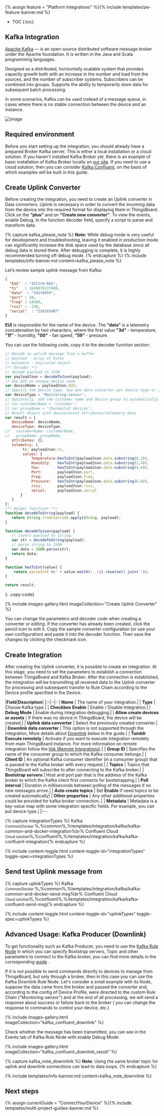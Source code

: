 {% assign feature = "Platform Integrations" %}{% include templates/pe-feature-banner.md %}

* TOC
{:toc}

## Kafka Integration

[Apache Kafka](https://kafka.apache.org/) — is an open-source distributed software message broker under the Apache foundation. It is written in the Java and Scala programming languages.

Designed as a distributed, horizontally scalable system that provides capacity growth both with an increase in the number and load from the sources, and the number of subscriber systems. Subscribers can be combined into groups. Supports the ability to temporarily store data for subsequent batch processing.

In some scenarios, Kafka can be used instead of a message queue, in cases where there is no stable connection between the device and an instance.

![image](/images/user-guide/integrations/kafka/Kafka_main.png)

## Required environment
Before you start setting up the integration, you should already have a prepared Broker Kafka server. This is either a local installation or a cloud solution. If you haven't installed Kafka Broker yet, there is an example of basic installation of Kafka Broker locally on [our site](https://thingsboard.io/docs/user-guide/install/pe/ubuntu/?ubuntuThingsboardQueue=kafka#step-5-choose-thingsboard-queue-service). If you need to use a cloud solution, then you can consider [Kafka Confluent](https://www.confluent.io/), on the basis of which examples will be built in this guide.

## Create Uplink Converter

Before creating the integration, you need to create an Uplink converter in Data converters. Uplink is necessary in order to convert the incoming data from the device into the required format for displaying them in ThingsBoard. Click on the **“plus”** and on **“Create new converter”**. To view the events, enable Debug. In the function decoder field, specify a script to parse and transform data.

{% capture kafka_please_note %}
**Note:** While debug mode is very useful for development and troubleshooting, leaving it enabled in production mode can significantly increase the disk space used by the database since all debug data is stored there. After debugging is complete, it is highly recommended turning off debug mode.
{% endcapture %}
{% include templates/info-banner.md content=kafka_please_note %}

Let’s review sample uplink message from Kafka:
```json
{
  "EUI"  : "43T1YH-REE",
  "ts"   : 1638876127000,
  "data"  : "3d1f0059",
  "port" : 10,
  "freq" : 24300,
  "rssi" : -130,
  "serial"  : "230165HRT"
}
```
**EUI** is responsible for the name of the device. The **"data"** is a telemetry concatenation by two characters, where the first value **"3d"** - temperature, **"1f"** - humidity, **"00"** - fan speed, **"59"** - pressure.

You can use the following code, copy it to the decoder function section:

```js
// Decode an uplink message from a buffer
// payload - array of bytes
// metadata - key/value object
/** Decoder **/
// decode payload to JSON
var payloadJson = decodeToJson(payload);
// Use EUI as unique device name.
var deviceName = payloadJson.EUI;
// Specify the device type. Use one data converter per device type or application.
var deviceType = 'Monitoring-sensor';
// Optionally, add the customer name and device group to automatically create them in ThingsBoard and assign new device to it.
// var customerName = 'customer';
// var groupName = 'thermostat devices';
// Result object with device/asset attributes/telemetry data
var result = {
   deviceName: deviceName,
   deviceType: deviceType,
//   customerName: customerName,
//   groupName: groupName,
   attributes: {},
   telemetry: {
        ts: payloadJson.ts,
        values: {
            Temperature:hexToInt(payloadJson.data.substring(0,2)),
            Humidity:   hexToInt(payloadJson.data.substring(2,4)),
            Fan:        hexToInt(payloadJson.data.substring(4,6)),
            Port:       payloadJson.port,
            Freq:       payloadJson.freq,
            Pressure:   hexToInt(payloadJson.data.substring(6,8)),
            rssi:       payloadJson.rssi,
            serial:     payloadJson.serial
       }
   }
};
/** Helper functions **/
function decodeToString(payload) {
   return String.fromCharCode.apply(String, payload);
}

function decodeToJson(payload) {
   // covert payload to string.
   var str = decodeToString(payload);
   // parse string to JSON
   var data = JSON.parse(str);
   return data;
}

function hexToInt(value) {
    return parseInt('0x' + value.match(/../g).reverse().join(''));
}

return result;
```
{: .copy-code}

{% include images-gallery.html imageCollection="Create Uplink Converter" %}

You can change the parameters and decoder code when creating a converter or editing. If the converter has already been created, click the pencil icon to edit it. Copy the sample converter configuration (or use your own configuration) and paste it into the decoder function. Then save the changes by clicking the checkmark icon.

## Create Integration

After creating the Uplink converter, it is possible to create an integration. 
At this stage, you need to set the parameters to establish a connection between ThingsBoard and Kafka Broker. After the connection is established, the integration will be transmitting all received data to the Uplink converter for processing and subsequent transfer to Rule Chain according to the Device profile specified in the Device.

|**Field**|**Description**|
|:-|:-|-
| **Name**              | The name of your integration.|
| **Type**              | Choose Kafka type.|
| **Checkbox Enable**              | Enable / Disable Integration.|
| **Debug Mode**              | Enable during integration debugging.|
| **Allow create devices or assets**              | If there was no device in ThingsBoard, the device will be created.|
| **Uplink data converter**              | Select the previously created converter.|
| **Downlink data converter**              | This option is not supported through the integration, More details about [Downlink](http://0.0.0.0:4000/docs/user-guide/integrations/kafka/?installationType=common&integrationTypes=common&uplinkTypes=common#advanced-usage-kafka-producer-downlink) below in the guide.|
| **Tumblr Execute remotely**              | Activate if you want to execute integration remotely from main ThingsBoard instance. For more information on remote integration follow the [link (Remote Integrations)](https://thingsboard.io/docs/user-guide/integrations/remote-integrations/).|
| **Group ID**              | Specifies the name of the consumer group to which the Kafka consumer belongs.|
| **Client ID**              | An optional Kafka consumer identifier (in a consumer group) that is passed to the Kafka broker with every request.|
| **Topics**              | Topics that ThingsBoard will subscribe to after connecting to the Kafka broker.|
| **Bootstrap servers**              | Host and port pair that is the address of the Kafka broker to which the Kafka client first connects for bootstrapping.|
| **Poll interval**              | Duration in milliseconds between polling of the messages if no new messages arrive.|
| **Auto create topics**              | Set **Enable** if need topics to be created automatically|
| **Other properties**              | Any other additional properties could be provided for kafka broker connection..|
| **Metadata**              | Metadata is a key-value map with some integration specific fields. For example, you can put device type.|
|---

{% capture integrationTypes %}
Kafka<br/><small>Common/Docker </small>%,%common%,%templates/integration/kafka/kafka-common-and-docker-integration%br%
Confluent Cloud<br/><small>Cloud solution</small>%,%confluent%,%/templates/integration/kafka/kafka-confluent-integration{% endcapture %}

{% include content-toggle.html content-toggle-id="integrationTypes" toggle-spec=integrationTypes %}

## Send test Uplink message from

{% capture uplinkTypes %}
Kafka<br/><small>Common/Docker </small>%,%common%,%templates/integration/kafka/kafka-common-and-docker-send-msg%br%
Confluent Cloud<br/><small>Cloud solution</small>%,%confluent%,%/templates/integration/kafka/kafka-confluent-send-msg{% endcapture %}

{% include content-toggle.html content-toggle-id="uplinkTypes" toggle-spec=uplinkTypes %}

## Advanced Usage: Kafka Producer (Downlink)

To get functionality such as Kafka Producer, you need to use the [Kafka Rule Node](https://thingsboard.io/docs/pe/user-guide/rule-engine-2-0/external-nodes/#kafka-node) in which you can specify Bootstrap servers, Topic and other parameters to connect to the Kafka broker, you can find more details in the corresponding [guide](https://thingsboard.io/docs/pe/user-guide/rule-engine-2-0/external-nodes/#kafka-node) .

If it is not possible to send commands directly to devices to manage from ThingsBoard, but only through a broker, then in this case you can use the Kafka Downlink Rule Node. Let's consider a small example with its Node, suppose the data came from the broker and passed the converter and, according to the config of Device Profile, were directed to the custom Rule Chain ("Monitoring-sensor") and at the end of all processing, we will send a response about success or failure back to the broker ( you can change the response to commands to control your device, etc.)

{% include images-gallery.html imageCollection="kafka_confluent_downlink" %}

Сheck whether the message has been transmitted, you can see in the Events tab of Kafka Rule Node with enable Debug Mode:

{% include images-gallery.html imageCollection="kafka_confluent_downlink_result" %}

{% capture kafka_note_downnlink %}
**Note**: Using the same broker topic for uplink and downlink connections can lead to data loops.
{% endcapture %}

{% include templates/info-banner.md content=kafka_note_downnlink %}

## Next steps

{% assign currentGuide = "ConnectYourDevice" %}{% include templates/multi-project-guides-banner.md %}